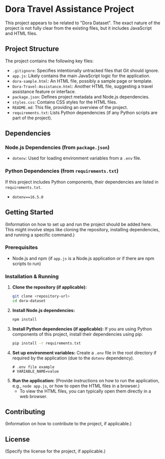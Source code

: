 # Dora Travel Assistance Project

This project appears to be related to "Dora Dataset". The exact nature of the project is not fully clear from the existing files, but it includes JavaScript and HTML files.

## Project Structure

The project contains the following key files:

- `.gitignore`: Specifies intentionally untracked files that Git should ignore.
- `app.js`: Likely contains the main JavaScript logic for the application.
- `dora-sample.html`: An HTML file, possibly a sample page or template.
- `Dora-Travel-Assistance.html`: Another HTML file, suggesting a travel assistance feature or interface.
- `package.json`: Defines project metadata and Node.js dependencies.
- `styles.css`: Contains CSS styles for the HTML files.
- `README.md`: This file, providing an overview of the project.
- `requirements.txt`: Lists Python dependencies (if any Python scripts are part of the project).

## Dependencies

### Node.js Dependencies (from `package.json`)

- `dotenv`: Used for loading environment variables from a `.env` file.

### Python Dependencies (from `requirements.txt`)

If this project includes Python components, their dependencies are listed in `requirements.txt`.
- `dotenv==16.5.0`

## Getting Started

(Information on how to set up and run the project should be added here. This might involve steps like cloning the repository, installing dependencies, and running a specific command.)

### Prerequisites

- Node.js and npm (if `app.js` is a Node.js application or if there are npm scripts to run)

### Installation & Running

1.  **Clone the repository (if applicable):**
    ```bash
    git clone <repository-url>
    cd dora-dataset
    ```
2.  **Install Node.js dependencies:**
    ```bash
    npm install
    ```
3.  **Install Python dependencies (if applicable):**
    If you are using Python components of this project, install their dependencies using pip:
    ```bash
    pip install -r requirements.txt
    ```
4.  **Set up environment variables:**
    Create a `.env` file in the root directory if required by the application (due to the `dotenv` dependency).
    ```
    # .env file example
    # VARIABLE_NAME=value
    ```
5.  **Run the application:**
    (Provide instructions on how to run the application, e.g., `node app.js`, or how to open the HTML files in a browser.)
    - To view the HTML files, you can typically open them directly in a web browser.

## Contributing

(Information on how to contribute to the project, if applicable.)

## License

(Specify the license for the project, if applicable.)
